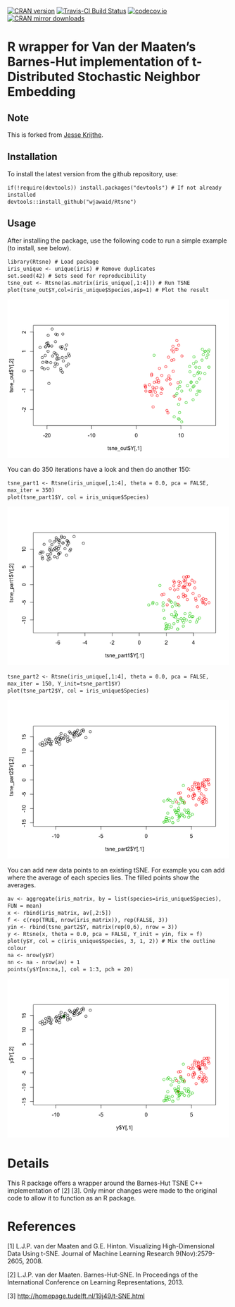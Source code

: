 
<!-- README.md is generated from README.Rmd. Please edit that file -->


<!-- [![CRAN version](http://www.r-pkg.org/badges/version/Rtsne)](https://cran.r-project.org/package=Rtsne/) -->
<!-- [![Travis-CI Build Status](https://travis-ci.org/jkrijthe/Rtsne.png?branch=master)](https://travis-ci.org/jkrijthe/Rtsne) -->
<!-- [![codecov.io](https://codecov.io/github/jkrijthe/Rtsne/coverage.svg?branch=master)](https://codecov.io/github/jkrijthe/Rtsne?branch=master) -->
<!-- [![CRAN mirror downloads](http://cranlogs.r-pkg.org/badges/Rtsne)](https://cran.r-project.org/package=Rtsne/) -->


[![CRAN
version](http://www.r-pkg.org/badges/version/Rtsne)](https://cran.r-project.org/package=Rtsne/)
[![Travis-CI Build
Status](https://travis-ci.org/jkrijthe/Rtsne.png?branch=master)](https://travis-ci.org/jkrijthe/Rtsne)
[![codecov.io](https://codecov.io/github/jkrijthe/Rtsne/coverage.svg?branch=master)](https://codecov.io/github/jkrijthe/Rtsne?branch=master)
[![CRAN mirror
downloads](http://cranlogs.r-pkg.org/badges/Rtsne)](https://cran.r-project.org/package=Rtsne/)

# R wrapper for Van der Maaten’s Barnes-Hut implementation of t-Distributed Stochastic Neighbor Embedding

Note
----

This is forked from [Jesse Krijthe](https://github.com/jkrijthe/Rtsne).

Installation
------------

To install the latest version from the github repository,
use:

``` {.r}
if(!require(devtools)) install.packages("devtools") # If not already installed
devtools::install_github("wjawaid/Rtsne")
```

## Usage

After installing the package, use the following code to run a simple
example (to install, see below).

``` {.r}
library(Rtsne) # Load package
iris_unique <- unique(iris) # Remove duplicates
set.seed(42) # Sets seed for reproducibility
tsne_out <- Rtsne(as.matrix(iris_unique[,1:4])) # Run TSNE
plot(tsne_out$Y,col=iris_unique$Species,asp=1) # Plot the result
```

![](tools/example-1.png)<!-- -->

You can do 350 iterations have a look and then do another 150:

``` {.r}
tsne_part1 <- Rtsne(iris_unique[,1:4], theta = 0.0, pca = FALSE, max_iter = 350)
plot(tsne_part1$Y, col = iris_unique$Species)
```

![](tools/dynamic-1.png)

``` {.r}
tsne_part2 <- Rtsne(iris_unique[,1:4], theta = 0.0, pca = FALSE, max_iter = 150, Y_init=tsne_part1$Y)
plot(tsne_part2$Y, col = iris_unique$Species)
```

![](tools/dynamic2-1.png)

You can add new data points to an existing tSNE. For example you can add where the average of each species lies. The filled points show the averages.

``` {.r}
av <- aggregate(iris_matrix, by = list(species=iris_unique$Species), FUN = mean)
x <- rbind(iris_matrix, av[,2:5])
f <- c(rep(TRUE, nrow(iris_matrix)), rep(FALSE, 3))
yin <- rbind(tsne_part2$Y, matrix(rep(0,6), nrow = 3))
y <- Rtsne(x, theta = 0.0, pca = FALSE, Y_init = yin, fix = f)
plot(y$Y, col = c(iris_unique$Species, 3, 1, 2)) # Mix the outline colour
na <- nrow(y$Y)
nn <- na - nrow(av) + 1
points(y$Y[nn:na,], col = 1:3, pch = 20)
```

![](tools/project-1.png)

Details
=======

This R package offers a wrapper around the Barnes-Hut TSNE C++ implementation of [2] [3]. Only minor changes were made to the original code to allow it to function as an R package.

# References

\[1\] L.J.P. van der Maaten and G.E. Hinton. Visualizing
High-Dimensional Data Using t-SNE. Journal of Machine Learning Research
9(Nov):2579-2605, 2008.

\[2\] L.J.P. van der Maaten. Barnes-Hut-SNE. In Proceedings of the
International Conference on Learning Representations, 2013.

[3] <http://homepage.tudelft.nl/19j49/t-SNE.html>
